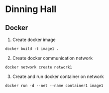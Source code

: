 # Dinning Hall

## Docker
1. Create docker image
```
docker build -t image1 .
```

2. Create docker communication network
```
docker network create network1
```

3. Create and run docker container on network
```
docker run -d --net --name container1 image1
```